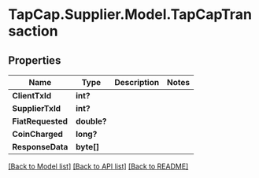 # TapCap.Supplier.Model.TapCapTransaction
## Properties

Name | Type | Description | Notes
------------ | ------------- | ------------- | -------------
**ClientTxId** | **int?** |  | 
**SupplierTxId** | **int?** |  | 
**FiatRequested** | **double?** |  | 
**CoinCharged** | **long?** |  | 
**ResponseData** | **byte[]** |  | 

[[Back to Model list]](../README.md#documentation-for-models) [[Back to API list]](../README.md#documentation-for-api-endpoints) [[Back to README]](../README.md)

